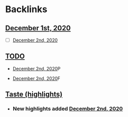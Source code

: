 
# Backlinks
## [December 1st, 2020](<December 1st, 2020.md>)
- [ ] [December 2nd, 2020](<December 2nd, 2020.md>)

## [TODO](<TODO.md>)
- [December 2nd, 2020](<December 2nd, 2020.md>)P

- [December 2nd, 2020](<December 2nd, 2020.md>)F

## [Taste (highlights)](<Taste (highlights).md>)
- ### New highlights added [December 2nd, 2020](<December 2nd, 2020.md>)

